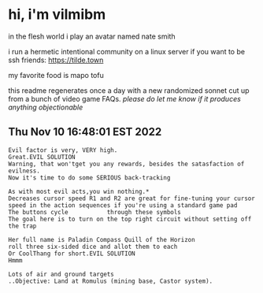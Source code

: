 # hi, i'm vilmibm

in the flesh world i play an avatar named nate smith

i run a hermetic intentional community on a linux server if you want to be ssh friends: https://tilde.town

my favorite food is mapo tofu

this readme regenerates once a day with a new randomized sonnet cut up from a bunch of video game FAQs.
_please do let me know if it produces anything objectionable_

## Thu Nov 10 16:48:01 EST 2022

    Evil factor is very, VERY high.
    Great.EVIL SOLUTION
    Warning, that won'tget you any rewards, besides the satasfaction of evilness.
    Now it's time to do some SERIOUS back-tracking
    
    As with most evil acts,you win nothing.*
    Decreases cursor speed R1 and R2 are great for fine-tuning your cursor speed in the action sequences if you're using a standard game pad
    The buttons cycle 			through these symbols
    The goal here is to turn on the top right circuit without setting off the trap
    
    Her full name is Paladin Compass Quill of the Horizon
    roll three six-sided dice and allot them to each
    Or CoolThang for short.EVIL SOLUTION
    Hmmm
    
    Lots of air and ground targets
    ..Objective: Land at Romulus (mining base, Castor system).
